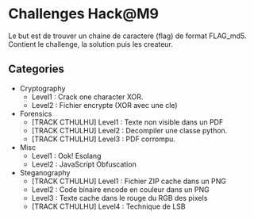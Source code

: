 # Challenges Hack@M9

Le but est de trouver un chaine de caractere (flag) de format FLAG_md5.
Contient le challenge, la solution puis les createur.

## Categories

* Cryptography
	* Level1 : Crack one character XOR.
	* Level2 : Fichier encrypte (XOR avec une cle)
* Forensics
	* [TRACK CTHULHU] Level1 : Texte non visible dans un PDF
	* [TRACK CTHULHU] Level2 : Decompiler une classe python.
	* [TRACK CTHULHU] Level3 : PDF corrompu.
* Misc
	* Level1 : Ook! Esolang
	* Level2 : JavaScript Obfuscation
* Steganography
	* [TRACK CTHULHU] Level1 : Fichier ZIP cache dans un PNG
	* Level2 : Code binaire encode en couleur dans un PNG
	* Level3 : Texte cache dans le rouge du RGB des pixels 
	* [TRACK CTHULHU] Level4 : Technique de LSB
